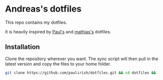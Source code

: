 # Andreas's dotfiles

This repo contains my dotfiles.

It is heavily inspired by [Paul's](https://github.com/paulirish/dotfiles) and [mathias's](https://github.com/mathiasbynens/dotfiles/) dotfiles. 

## Installation

Clone the repository wherever you want. The sync script will then pull in the latest version and copy the files to your home folder.  

```bash
git clone https://github.com/paulirish/dotfiles.git && cd dotfiles && ./sync.sh
``` 


